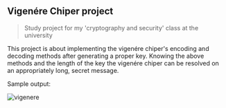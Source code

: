 ## Vigenére Chiper project
>Study project for my 'cryptography and security' class at the university

This project is about implementing the vigenére chiper's encoding and decoding methods after generating a proper key.
Knowing the above methods and the length of the key the vigenére chiper can be resolved on an appropriately long, secret message.

Sample output:

![vigenere](https://github.com/tamaslaci/vigenere/assets/173500621/64aa5400-1c94-4666-b436-1b4bff44f1ac)
